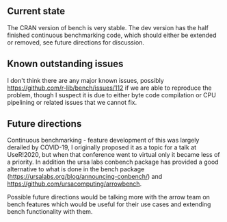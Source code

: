 ## Current state

The CRAN version of bench is very stable. The dev version has the half finished continuous benchmarking code, which should either be extended or removed, see future directions for discussion.

## Known outstanding issues

I don't think there are any major known issues, possibly https://github.com/r-lib/bench/issues/112 if we are able to reproduce the problem, though I suspect it is due to either byte code compilation or CPU pipelining or related issues that we cannot fix.

## Future directions

Continuous benchmarking - feature development of this was largely derailed by COVID-19, I originally proposed it as a topic for a talk at UseR!2020, but when that conference went to virtual only it became less of a priority.
In addition the ursa labs conbench package has provided a good alternative to what is done in the bench package (https://ursalabs.org/blog/announcing-conbench/) and https://github.com/ursacomputing/arrowbench.

Possible future directions would be talking more with the arrow team on bench features which would be useful for their use cases and extending bench functionality with them.
